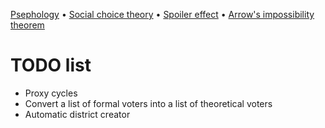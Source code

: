 [Psephology](https://en.wikipedia.org/wiki/Psephology) • [Social choice theory](https://en.wikipedia.org/wiki/Social_choice_theory) • [Spoiler effect](https://en.wikipedia.org/wiki/Spoiler_effect) • [Arrow's impossibility theorem](https://en.wikipedia.org/wiki/Arrow%27s_impossibility_theorem)

# TODO list

- Proxy cycles
- Convert a list of formal voters into a list of theoretical voters
- Automatic district creator